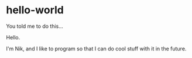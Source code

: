 # hello-world

You told me to do this...

Hello.

I'm Nik, and I like to program so that I can do cool stuff with it in the future.
